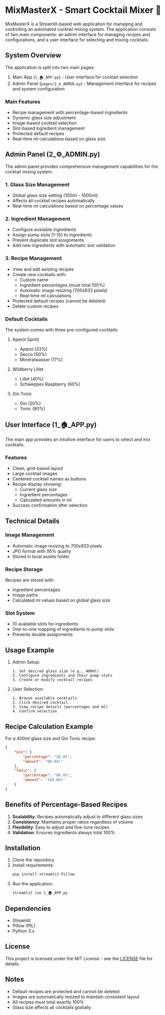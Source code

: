 # MixMasterX - Smart Cocktail Mixer 🍹

MixMasterX is a Streamlit-based web application for managing and controlling an automated cocktail mixing system. The application consists of two main components: an admin interface for managing recipes and configurations, and a user interface for selecting and mixing cocktails.

## System Overview

The application is split into two main pages:
1. Main App (`1_🏠_APP.py`) - User interface for cocktail selection
2. Admin Panel (`pages/2_⚙️_ADMIN.py`) - Management interface for recipes and system configuration

### Main Features

- Recipe management with percentage-based ingredients
- Dynamic glass size adjustment
- Image-based cocktail selection
- Slot-based ingredient management
- Protected default recipes
- Real-time ml calculations based on glass size

## Admin Panel (2_⚙️_ADMIN.py)

The admin panel provides comprehensive management capabilities for the cocktail mixing system.

### 1. Glass Size Management
- Global glass size setting (100ml - 1000ml)
- Affects all cocktail recipes automatically
- Real-time ml calculations based on percentage values

### 2. Ingredient Management
- Configure available ingredients
- Assign pump slots (1-10) to ingredients
- Prevent duplicate slot assignments
- Add new ingredients with automatic slot validation

### 3. Recipe Management
- View and edit existing recipes
- Create new cocktails with:
  - Custom name
  - Ingredient percentages (must total 100%)
  - Automatic image resizing (700x933 pixels)
  - Real-time ml calculations
- Protected default recipes (cannot be deleted)
- Delete custom recipes

### Default Cocktails
The system comes with three pre-configured cocktails:
1. Aperol Spritz
   - Aperol (33%)
   - Secco (50%)
   - Mineralwasser (17%)

2. Wildberry Lillet
   - Lillet (40%)
   - Schweppes Raspberry (60%)

3. Gin Tonic
   - Gin (20%)
   - Tonic (80%)

## User Interface (1_🏠_APP.py)

The main app provides an intuitive interface for users to select and mix cocktails.

### Features
- Clean, grid-based layout
- Large cocktail images
- Centered cocktail names as buttons
- Recipe display showing:
  - Current glass size
  - Ingredient percentages
  - Calculated amounts in ml
- Success confirmation after selection

## Technical Details

### Image Management
- Automatic image resizing to 700x933 pixels
- JPG format with 95% quality
- Stored in local assets folder

### Recipe Storage
Recipes are stored with:
- Ingredient percentages
- Image paths
- Calculated ml values based on global glass size

### Slot System
- 10 available slots for ingredients
- One-to-one mapping of ingredients to pump slots
- Prevents double assignments

## Usage Example

1. Admin Setup:
   ```
   1. Set desired glass size (e.g., 400ml)
   2. Configure ingredients and their pump slots
   3. Create or modify cocktail recipes
   ```

2. User Selection:
   ```
   1. Browse available cocktails
   2. Click desired cocktail
   3. View recipe details (percentages and ml)
   4. Confirm selection
   ```

## Recipe Calculation Example

For a 400ml glass size and Gin Tonic recipe:
```json
{
    "Gin": {
        "percentage": "20.0%",
        "amount": "80.0ml"
    },
    "Tonic": {
        "percentage": "80.0%",
        "amount": "320.0ml"
    }
}
```

## Benefits of Percentage-Based Recipes

1. **Scalability**: Recipes automatically adjust to different glass sizes
2. **Consistency**: Maintains proper ratios regardless of volume
3. **Flexibility**: Easy to adjust and fine-tune recipes
4. **Validation**: Ensures ingredients always total 100%

## Installation

1. Clone the repository
2. Install requirements:
   ```bash
   pip install streamlit Pillow
   ```
3. Run the application:
   ```bash
   streamlit run 1_🏠_APP.py
   ```

## Dependencies

- Streamlit
- Pillow (PIL)
- Python 3.x

## License

This project is licensed under the MIT License - see the [LICENSE](LICENSE) file for details.

## Notes

- Default recipes are protected and cannot be deleted
- Images are automatically resized to maintain consistent layout
- All recipes must total exactly 100%
- Glass size affects all cocktails globally
```

